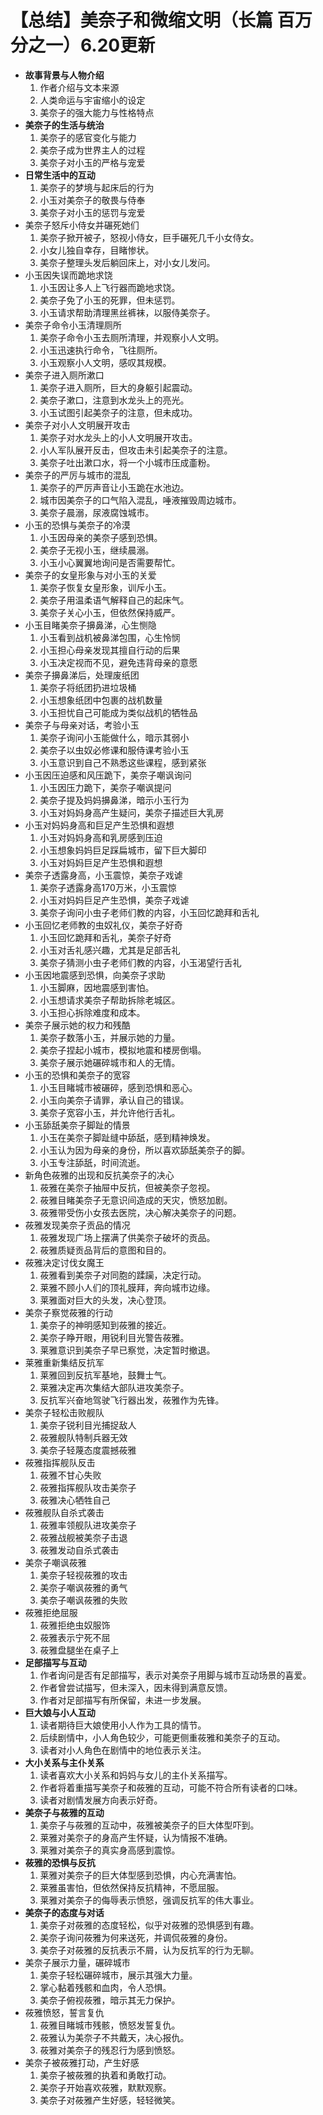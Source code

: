# 【总结】美奈子和微缩文明（长篇 百万分之一）6.20更新

-   **故事背景与人物介绍**
    1.  作者介绍与文本来源
    2.  人类命运与宇宙缩小的设定
    3.  美奈子的强大能力与性格特点
-   **美奈子的生活与统治**
    1.  美奈子的感官变化与能力
    2.  美奈子成为世界主人的过程
    3.  美奈子对小玉的严格与宠爱
-   **日常生活中的互动**
    1.  美奈子的梦境与起床后的行为
    2.  小玉对美奈子的敬畏与侍奉
    3.  美奈子对小玉的惩罚与宠爱
-   美奈子怒斥小侍女并碾死她们
    1.  美奈子掀开被子，怒视小侍女，巨手碾死几千小女侍女。
    2.  小女儿独自幸存，目睹惨状。
    3.  美奈子整理头发后躺回床上，对小女儿发问。
-   小玉因失误而跪地求饶
    1.  小玉因让多人上飞行器而跪地求饶。
    2.  美奈子免了小玉的死罪，但未惩罚。
    3.  小玉请求帮助清理黑丝裤袜，以服侍美奈子。
-   美奈子命令小玉清理厕所
    1.  美奈子命令小玉去厕所清理，并观察小人文明。
    2.  小玉迅速执行命令，飞往厕所。
    3.  小玉观察小人文明，感叹其规模。
-   美奈子进入厕所漱口
    1.  美奈子进入厕所，巨大的身躯引起震动。
    2.  美奈子漱口，注意到水龙头上的亮光。
    3.  小玉试图引起美奈子的注意，但未成功。
-   美奈子对小人文明展开攻击
    1.  美奈子对水龙头上的小人文明展开攻击。
    2.  小人军队展开反击，但攻击未引起美奈子的注意。
    3.  美奈子吐出漱口水，将一个小城市压成齑粉。
-   美奈子的严厉与城市的混乱
    1.  美奈子的严厉声音让小玉跪在水池边。
    2.  城市因美奈子的口气陷入混乱，唾液摧毁周边城市。
    3.  美奈子晨溺，尿液腐蚀城市。
-   小玉的恐惧与美奈子的冷漠
    1.  小玉因母亲的美奈子感到恐惧。
    2.  美奈子无视小玉，继续晨溺。
    3.  小玉小心翼翼地询问是否需要帮忙。
-   美奈子的女皇形象与对小玉的关爱
    1.  美奈子恢复女皇形象，训斥小玉。
    2.  美奈子用温柔语气解释自己的起床气。
    3.  美奈子关心小玉，但依然保持威严。
-   小玉目睹美奈子擤鼻涕，心生恻隐
    1.  小玉看到战机被鼻涕包围，心生怜悯
    2.  小玉担心母亲发现其擅自行动的后果
    3.  小玉决定视而不见，避免违背母亲的意愿
-   美奈子擤鼻涕后，处理废纸团
    1.  美奈子将纸团扔进垃圾桶
    2.  小玉想象纸团中包裹的战机数量
    3.  小玉担忧自己可能成为类似战机的牺牲品
-   美奈子与母亲对话，考验小玉
    1.  美奈子询问小玉能做什么，暗示其弱小
    2.  美奈子以虫奴必修课和服侍课考验小玉
    3.  小玉意识到自己不熟悉这些课程，感到紧张
-   小玉因压迫感和风压跪下，美奈子嘲讽询问
    1.  小玉因压力跪下，美奈子嘲讽提问
    2.  美奈子提及妈妈擤鼻涕，暗示小玉行为
    3.  小玉对妈妈身高产生疑问，美奈子描述巨大乳房
-   小玉对妈妈身高和巨足产生恐惧和遐想
    1.  小玉对妈妈身高和乳房感到压迫
    2.  小玉想象妈妈巨足踩扁城市，留下巨大脚印
    3.  小玉对妈妈巨足产生恐惧和遐想
-   美奈子透露身高，小玉震惊，美奈子戏谑
    1.  美奈子透露身高170万米，小玉震惊
    2.  小玉对妈妈巨足产生恐惧，美奈子戏谑
    3.  美奈子询问小虫子老师们教的内容，小玉回忆跪拜和舌礼
-   小玉回忆老师教的虫奴礼仪，美奈子好奇
    1.  小玉回忆跪拜和舌礼，美奈子好奇
    2.  小玉对舌礼感兴趣，尤其是足部舌礼
    3.  美奈子猜测小虫子老师们教的内容，小玉渴望行舌礼
-   小玉因地震感到恐惧，向美奈子求助
    1.  小玉脚麻，因地震感到害怕。
    2.  小玉想请求美奈子帮助拆除老城区。
    3.  小玉担心拆除难度和成本。
-   美奈子展示她的权力和残酷
    1.  美奈子数落小玉，并展示她的力量。
    2.  美奈子捏起小城市，模拟地震和楼房倒塌。
    3.  美奈子展示她碾碎城市和人的无情。
-   小玉的恐惧和美奈子的宽容
    1.  小玉目睹城市被碾碎，感到恐惧和恶心。
    2.  小玉向美奈子请罪，承认自己的错误。
    3.  美奈子宽容小玉，并允许他行舌礼。
-   小玉舔舐美奈子脚趾的情景
    1.  小玉在美奈子脚趾缝中舔舐，感到精神焕发。
    2.  小玉认为因为母亲的身份，所以喜欢舔舐美奈子的脚。
    3.  小玉专注舔舐，时间流逝。
-   新角色莜雅的出现和反抗美奈子的决心
    1.  莜雅在美奈子抽屉中反抗，但被美奈子忽视。
    2.  莜雅目睹美奈子无意识间造成的天灾，愤怒加剧。
    3.  莜雅带受伤小女孩去医院，决心解决美奈子的问题。
-   莜雅发现美奈子贡品的情况
    1.  莜雅发现广场上摆满了供美奈子破坏的贡品。
    2.  莜雅质疑贡品背后的意图和目的。
-   莜雅决定讨伐女魔王
    1.  莜雅看到美奈子对同胞的蹂躏，决定行动。
    2.  莱雅不顾小人们的顶礼膜拜，奔向城市边缘。
    3.  莱雅面对巨大的头发，决心登顶。
-   美奈子察觉莜雅的行动
    1.  美奈子的神明感知到莜雅的接近。
    2.  美奈子睁开眼，用锐利目光警告莜雅。
    3.  莱雅意识到美奈子早已察觉，决定暂时撤退。
-   莱雅重新集结反抗军
    1.  莱雅回到反抗军基地，鼓舞士气。
    2.  莱雅决定再次集结大部队进攻美奈子。
    3.  反抗军兴奋地驾驶飞行器出发，莜雅作为先锋。
-   美奈子轻松击败舰队
    1.  美奈子锐利目光捕捉敌人
    2.  莜雅舰队特制兵器无效
    3.  美奈子轻蔑态度震撼莜雅
-   莜雅指挥舰队反击
    1.  莜雅不甘心失败
    2.  莜雅指挥舰队攻击美奈子
    3.  莜雅决心牺牲自己
-   莜雅舰队自杀式袭击
    1.  莜雅率领舰队进攻美奈子
    2.  莜雅战舰被美奈子击退
    3.  莜雅发动自杀式袭击
-   美奈子嘲讽莜雅
    1.  美奈子轻视莜雅的攻击
    2.  美奈子嘲讽莜雅的勇气
    3.  美奈子嘲讽莜雅的失败
-   莜雅拒绝屈服
    1.  莜雅拒绝虫奴服饰
    2.  莜雅表示宁死不屈
    3.  莜雅盘腿坐在桌子上
-   **足部描写与互动**
    1.  作者询问是否有足部描写，表示对美奈子用脚与城市互动场景的喜爱。
    2.  作者曾尝试描写，但未深入，因未得到满意反馈。
    3.  作者对足部描写有所保留，未进一步发展。
-   **巨大娘与小人互动**
    1.  读者期待巨大娘使用小人作为工具的情节。
    2.  后续剧情中，小人角色较少，可能更侧重莜雅和美奈子的互动。
    3.  读者对小人角色在剧情中的地位表示关注。
-   **大小关系与主仆关系**
    1.  读者喜欢大小关系和妈妈与女儿的主仆关系描写。
    2.  作者将着重描写美奈子和莜雅的互动，可能不符合所有读者的口味。
    3.  读者对剧情发展方向表示好奇。
-   **美奈子与莜雅的互动**
    1.  美奈子与莜雅的互动中，莜雅被美奈子的巨大体型吓到。
    2.  莱雅对美奈子的身高产生怀疑，认为情报不准确。
    3.  莱雅对美奈子的真实身高感到震惊。
-   **莜雅的恐惧与反抗**
    1.  莱雅对美奈子的巨大体型感到恐惧，内心充满害怕。
    2.  莱雅虽害怕，但依然保持反抗精神，不愿屈服。
    3.  莱雅对美奈子的侮辱表示愤怒，强调反抗军的伟大事业。
-   **美奈子的态度与对话**
    1.  美奈子对莜雅的态度轻松，似乎对莜雅的恐惧感到有趣。
    2.  美奈子询问莜雅为何来送死，并调侃莜雅的身份。
    3.  美奈子对莜雅的反抗表示不屑，认为反抗军的行为无聊。
-   美奈子展示力量，碾碎城市
    1.  美奈子轻松碾碎城市，展示其强大力量。
    2.  掌心黏着残骸和血肉，令人恐惧。
    3.  美奈子俯视莜雅，暗示其无力保护。
-   莜雅愤怒，誓言复仇
    1.  莜雅目睹城市残骸，愤怒发誓复仇。
    2.  莜雅认为美奈子不共戴天，决心报仇。
    3.  莜雅对美奈子的残忍行为感到愤怒。
-   美奈子被莜雅打动，产生好感
    1.  美奈子被莜雅的执着和勇敢打动。
    2.  美奈子开始喜欢莜雅，默默观察。
    3.  美奈子对莜雅产生好感，轻轻微笑。